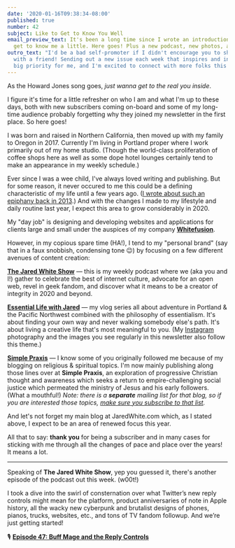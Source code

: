 ```yaml
---
date: '2020-01-16T09:38:34-08:00'
published: true
number: 42
subject: Like to Get to Know You Well
email_preview_text: It's been a long time since I wrote an introduction for you to
  get to know me a little. Here goes! Plus a new podcast, new photos, and more!
outro_text: "I'd be a bad self-promoter if I didn't encourage you to share this newsletter
  with a friend! Sending out a new issue each week that inspires and informs is a
  big priority for me, and I'm excited to connect with more folks this year. \U0001F604"
---
```


As the Howard Jones song goes, _just wanna get to the real you inside_.

I figure it's time for a little refresher on who I am and what I'm up to these days, both with new subscribers coming on-board and some of my long-time audience probably forgetting why they joined my newsletter in the first place. So here goes!

I was born and raised in Northern California, then moved up with my family to Oregon in 2017. Currently I'm living in Portland proper where I work primarily out of my home studio. (Though the world-class proliferation of coffee shops here as well as some dope hotel lounges certainly tend to make an appearance in my weekly schedule.)

Ever since I was a wee child, I've always loved writing and publishing. But for some reason, it never occured to me this could be a defining characteristic of my life until a few years ago. ([I wrote about such an epiphany back in 2013](https://jaredwhite.com/articles/i-am-a-writer).) And with the changes I made to my lifestyle and daily routine last year, I expect this area to grow considerably in 2020.

My "day job" is designing and developing websites and applications for clients large and small under the auspices of my company **[Whitefusion](https://whitefusion.io)**.

However, in my copious spare time (HA!), I tend to my "personal brand" (say that in a faux snobbish, condensing tone 😉) by focusing on a few different avenues of content creation:

**[The Jared White Show](https://jaredwhite.com/podcast)** — this is my weekly podcast where we (aka you and I!) gather to celebrate the best of internet culture, advocate for an open web, revel in geek fandom, and discover what it means to be a creator of integrity in 2020 and beyond.

**[Essential Life with Jared](https://www.youtube.com/channel/UCx90UL8AZfxSbBbFQ7L2t5w)** — my vlog series all about adventure in Portland & the Pacific Northwest combined with the philosophy of essentialism. It's about finding your own way and never walking somebody else's path. It's about living a creative life that's most meaningful to you. (My [Instagram](https://instagram.com/essentiallifejared) photography and the images you see regularly in this newsletter also follow this theme.)

**[Simple Praxis](https://simplepraxis.life)** — I know some of you originally followed me because of my blogging on religious & spiritual topics. I'm now mainly publishing along those lines over at **Simple Praxis**, an exploration of progressive Christian thought and awareness which seeks a return to empire-challenging social justice which permeated the ministry of Jesus and his early followers. (What a mouthful!) _Note: there is a **separate** mailing list for that blog, so if you are interested those topics, [make sure you subscribe to that list](https://simplepraxis.life/subscribe)._

And let's not forget my main blog at JaredWhite.com which, as I stated above, I expect to be an area of renewed focus this year.

All that to say: **thank you** for being a subscriber and in many cases for sticking with me through all the changes of pace and place over the years! It means a lot.

---

Speaking of **The Jared White Show**, yep you guessed it, there's another episode of the podcast out this week. (w00t!)

I took a dive into the swirl of consternation over what Twitter’s new reply controls might mean for the platform, product anniversaries of note in Apple history, all the wacky new cyberpunk and brutalist designs of phones, pianos, trucks, websites, etc., and tons of TV fandom followup. And we’re just getting started!

🎙 **[Episode 47: Buff Mage and the Reply Controls](https://jaredwhite.com/podcast/47/)**

